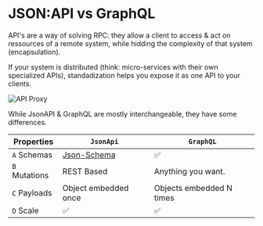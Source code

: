 # JSON:API vs GraphQL

API's are a way of solving RPC: they allow a client to access & act on ressources of a remote system, while hidding the complexity of that system (encapsulation).

If your system is distributed (think: micro-services with their own specialized APIs), standadization helps you expose it as one API to your clients.

![API Proxy](assets/images/api_proxy.png)

While JsonAPI & GraphQL are mostly interchangeable, they have some differences.

| Properties | `JsonApi` | `GraphQL` |
| -------- | -------- | -------- |
| `A` Schemas | [Json-Schema](https://json-schema.org/) | ✅ |
| `B` Mutations | REST Based | Anything you want. |
| `C` Payloads | Object embedded once | Objects embedded N times |
| `D` Scale | ✅ | ✅ |



